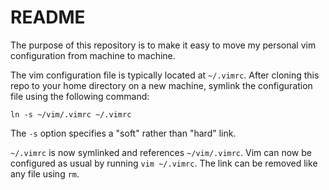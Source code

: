 # README

The purpose of this repository is to make it easy to move my personal vim configuration from machine to machine.

The vim configuration file is typically located at `~/.vimrc`. After cloning this repo to your home directory on a new machine, symlink the configuration file using the following command:

```
ln -s ~/vim/.vimrc ~/.vimrc
```

The `-s` option specifies a "soft" rather than "hard" link.

`~/.vimrc` is now symlinked and references `~/vim/.vimrc`. Vim can now be configured as usual by running `vim ~/.vimrc`. The link can be removed like any file using `rm`.

